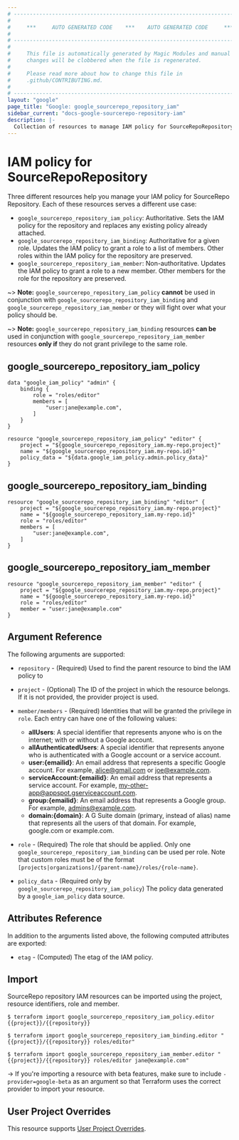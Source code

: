 ```yaml
---
# ----------------------------------------------------------------------------
#
#     ***     AUTO GENERATED CODE    ***    AUTO GENERATED CODE     ***
#
# ----------------------------------------------------------------------------
#
#     This file is automatically generated by Magic Modules and manual
#     changes will be clobbered when the file is regenerated.
#
#     Please read more about how to change this file in
#     .github/CONTRIBUTING.md.
#
# ----------------------------------------------------------------------------
layout: "google"
page_title: "Google: google_sourcerepo_repository_iam"
sidebar_current: "docs-google-sourcerepo-repository-iam"
description: |-
  Collection of resources to manage IAM policy for SourceRepoRepository
---
```


# IAM policy for SourceRepoRepository
Three different resources help you manage your IAM policy for SourceRepo Repository. Each of these resources serves a different use case:

* `google_sourcerepo_repository_iam_policy`: Authoritative. Sets the IAM policy for the repository and replaces any existing policy already attached.
* `google_sourcerepo_repository_iam_binding`: Authoritative for a given role. Updates the IAM policy to grant a role to a list of members. Other roles within the IAM policy for the repository are preserved.
* `google_sourcerepo_repository_iam_member`: Non-authoritative. Updates the IAM policy to grant a role to a new member. Other members for the role for the repository are preserved.

~> **Note:** `google_sourcerepo_repository_iam_policy` **cannot** be used in conjunction with `google_sourcerepo_repository_iam_binding` and `google_sourcerepo_repository_iam_member` or they will fight over what your policy should be.

~> **Note:** `google_sourcerepo_repository_iam_binding` resources **can be** used in conjunction with `google_sourcerepo_repository_iam_member` resources **only if** they do not grant privilege to the same role.



## google\_sourcerepo\_repository\_iam\_policy

```hcl
data "google_iam_policy" "admin" {
	binding {
		role = "roles/editor"
		members = [
			"user:jane@example.com",
		]
	}
}

resource "google_sourcerepo_repository_iam_policy" "editor" {
	project = "${google_sourcerepo_repository_iam.my-repo.project}"
	name = "${google_sourcerepo_repository_iam.my-repo.id}"
	policy_data = "${data.google_iam_policy.admin.policy_data}"
}
```

## google\_sourcerepo\_repository\_iam\_binding

```hcl
resource "google_sourcerepo_repository_iam_binding" "editor" {
	project = "${google_sourcerepo_repository_iam.my-repo.project}"
	name = "${google_sourcerepo_repository_iam.my-repo.id}"
	role = "roles/editor"
	members = [
		"user:jane@example.com",
	]
}
```

## google\_sourcerepo\_repository\_iam\_member

```hcl
resource "google_sourcerepo_repository_iam_member" "editor" {
	project = "${google_sourcerepo_repository_iam.my-repo.project}"
	name = "${google_sourcerepo_repository_iam.my-repo.id}"
	role = "roles/editor"
	member = "user:jane@example.com"
}
```

## Argument Reference

The following arguments are supported:

* `repository` - (Required) Used to find the parent resource to bind the IAM policy to

* `project` - (Optional) The ID of the project in which the resource belongs.
    If it is not provided, the provider project is used.

* `member/members` - (Required) Identities that will be granted the privilege in `role`.
  Each entry can have one of the following values:
  * **allUsers**: A special identifier that represents anyone who is on the internet; with or without a Google account.
  * **allAuthenticatedUsers**: A special identifier that represents anyone who is authenticated with a Google account or a service account.
  * **user:{emailid}**: An email address that represents a specific Google account. For example, alice@gmail.com or joe@example.com.
  * **serviceAccount:{emailid}**: An email address that represents a service account. For example, my-other-app@appspot.gserviceaccount.com.
  * **group:{emailid}**: An email address that represents a Google group. For example, admins@example.com.
  * **domain:{domain}**: A G Suite domain (primary, instead of alias) name that represents all the users of that domain. For example, google.com or example.com.

* `role` - (Required) The role that should be applied. Only one
    `google_sourcerepo_repository_iam_binding` can be used per role. Note that custom roles must be of the format
    `[projects|organizations]/{parent-name}/roles/{role-name}`.

* `policy_data` - (Required only by `google_sourcerepo_repository_iam_policy`) The policy data generated by
  a `google_iam_policy` data source.

## Attributes Reference

In addition to the arguments listed above, the following computed attributes are
exported:

* `etag` - (Computed) The etag of the IAM policy.

## Import

SourceRepo repository IAM resources can be imported using the project, resource identifiers, role and member.

```
$ terraform import google_sourcerepo_repository_iam_policy.editor {{project}}/{{repository}}

$ terraform import google_sourcerepo_repository_iam_binding.editor "{{project}}/{{repository}} roles/editor"

$ terraform import google_sourcerepo_repository_iam_member.editor "{{project}}/{{repository}} roles/editor jane@example.com"
```

-> If you're importing a resource with beta features, make sure to include `-provider=google-beta`
as an argument so that Terraform uses the correct provider to import your resource.

## User Project Overrides

This resource supports [User Project Overrides](https://www.terraform.io/docs/providers/google/provider_reference.html#user_project_override).
